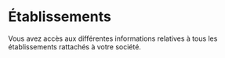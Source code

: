 # Établissements 

Vous avez accès aux différentes informations relatives à tous les établissements rattachés à votre société.

